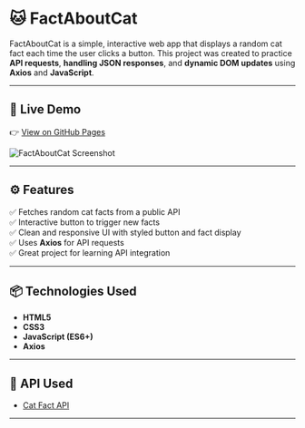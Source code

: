 # 🐱 FactAboutCat

FactAboutCat is a simple, interactive web app that displays a random cat fact each time the user clicks a button. This project was created to practice **API requests**, **handling JSON responses**, and **dynamic DOM updates** using **Axios** and **JavaScript**.

---

## 🚀 Live Demo

👉 [View on GitHub Pages](https://your-username.github.io/FactAboutCat/)

![FactAboutCat Screenshot](screenshot.png)

---

## ⚙️ Features

✅ Fetches random cat facts from a public API  
✅ Interactive button to trigger new facts  
✅ Clean and responsive UI with styled button and fact display  
✅ Uses **Axios** for API requests  
✅ Great project for learning API integration  

---

## 📦 Technologies Used

- **HTML5**
- **CSS3**
- **JavaScript (ES6+)**
- **Axios**

---

## 📡 API Used

- [Cat Fact API](https://catfact.ninja/)

---
